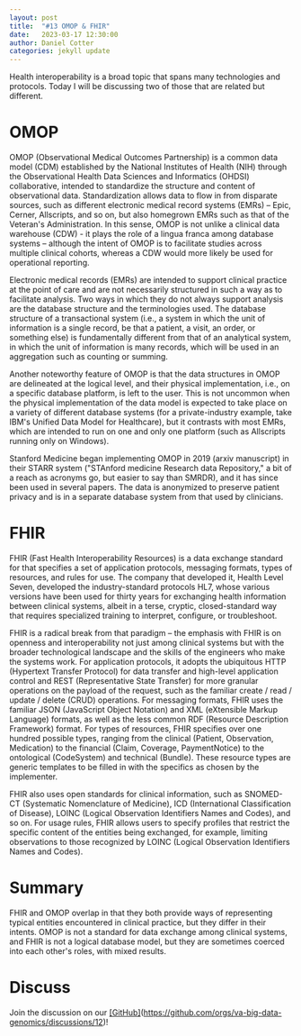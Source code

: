 ```yaml
---
layout: post
title:  "#13 OMOP & FHIR"
date:   2023-03-17 12:30:00
author: Daniel Cotter
categories: jekyll update
---
```


Health interoperability is a broad topic that spans many technologies and protocols. Today I will 
be discussing two of those that are related but different.

# OMOP

OMOP (Observational Medical Outcomes Partnership) is a common data model (CDM) 
established by the National Institutes of Health (NIH) through the Observational Health Data 
Sciences and Informatics (OHDSI) collaborative, intended to standardize the structure and 
content of observational data. Standardization allows data to flow in from disparate sources, 
such as different electronic medical record systems (EMRs) – Epic, Cerner, Allscripts, and so on, 
but also homegrown EMRs such as that of the Veteran's Administration. In this sense, OMOP is 
not unlike a clinical data warehouse (CDW) - it plays the role of a lingua franca among database 
systems – although the intent of OMOP is to facilitate studies across multiple clinical cohorts, 
whereas a CDW would more likely be used for operational reporting.

Electronic medical records (EMRs) are intended to support clinical practice at the point of care 
and are not necessarily structured in such a way as to facilitate analysis. Two ways in which they 
do not always support analysis are the database structure and the terminologies used. The 
database structure of a transactional system (i.e., a system in which the unit of information is a 
single record, be that a patient, a visit, an order, or something else) is fundamentally different 
from that of an analytical system, in which the unit of information is many records, which will be 
used in an aggregation such as counting or summing.

Another noteworthy feature of OMOP is that the data structures in OMOP are delineated at the 
logical level, and their physical implementation, i.e., on a specific database platform, is left to 
the user. This is not uncommon when the physical implementation of the data model is 
expected to take place on a variety of different database systems (for a private-industry 
example, take IBM's Unified Data Model for Healthcare), but it contrasts with most EMRs, which 
are intended to run on one and only one platform (such as Allscripts running only on Windows).

Stanford Medicine began implementing OMOP in 2019 (arxiv manuscript) in their STARR system 
("STAnford medicine Research data Repository," a bit of a reach as acronyms go, but easier to 
say than SMRDR), and it has since been used in several papers. The data is anonymized to 
preserve patient privacy and is in a separate database system from that used by clinicians.

# FHIR
FHIR (Fast Health Interoperability Resources) is a data exchange standard for that specifies a 
set of application protocols, messaging formats, types of resources, and rules for use. The 
company that developed it, Health Level Seven, developed the industry-standard protocols HL7, 
whose various versions have been used for thirty years for exchanging health information 
between clinical systems, albeit in a terse, cryptic, closed-standard way that requires specialized 
training to interpret, configure, or troubleshoot.

FHIR is a radical break from that paradigm – the emphasis with FHIR is on openness and 
interoperability not just among clinical systems but with the broader technological landscape 
and the skills of the engineers who make the systems work. For application protocols, it adopts 
the ubiquitous HTTP (Hypertext Transfer Protocol) for data transfer and high-level application 
control and REST (Representative State Transfer) for more granular operations on the payload of 
the request, such as the familiar create / read / update / delete (CRUD) operations. For 
messaging formats, FHIR uses the familiar JSON (JavaScript Object Notation) and XML 
(eXtensible Markup Language) formats, as well as the less common RDF (Resource Description 
Framework) format. For types of resources, FHIR specifies over one hundred possible types, 
ranging from the clinical (Patient, Observation, Medication) to the financial (Claim, Coverage, 
PaymentNotice) to the ontological (CodeSystem) and technical (Bundle). These resource types 
are generic templates to be filled in with the specifics as chosen by the implementer.

FHIR also uses open standards for clinical information, such as SNOMED-CT (Systematic 
Nomenclature of Medicine), ICD (International Classification of Disease), LOINC (Logical 
Observation Identifiers Names and Codes), and so on. For usage rules, FHIR allows users to 
specify profiles that restrict the specific content of the entities being exchanged, for example, 
limiting observations to those recognized by LOINC (Logical Observation Identifiers Names and 
Codes).

# Summary
FHIR and OMOP overlap in that they both provide ways of representing typical entities 
encountered in clinical practice, but they differ in their intents. OMOP is not a standard for data 
exchange among clinical systems, and FHIR is not a logical database model, but they are 
sometimes coerced into each other's roles, with mixed results.

# Discuss
Join the discussion on our <ins>[GitHub]</ins>(https://github.com/orgs/va-big-data-genomics/discussions/12)!

